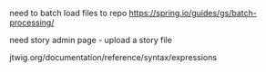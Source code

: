 need to batch load files to repo
https://spring.io/guides/gs/batch-processing/

need story admin page - upload a story file

jtwig.org/documentation/reference/syntax/expressions

    